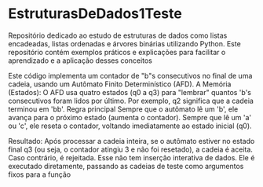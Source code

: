 # EstruturasDeDados1Teste
Repositório dedicado ao estudo de estruturas de dados como listas encadeadas, listas ordenadas e árvores binárias utilizando Python. Este repositório contém exemplos práticos e explicações para facilitar o aprendizado e a aplicação desses conceitos

Este código implementa um contador de "b"s consecutivos no final de uma cadeia, usando um Autômato Finito Determinístico (AFD).
A Memória (Estados): O AFD usa quatro estados (q0 a q3) para "lembrar" quantos 'b's consecutivos foram lidos por último. Por exemplo, q2 significa que a cadeia terminou em 'bb'.
Regra principal Sempre que o autômato lê um 'b', ele avança para o próximo estado (aumenta o contador).
Sempre que lê um 'a' ou 'c', ele reseta o contador, voltando imediatamente ao estado inicial (q0).

Resultado: Após processar a cadeia inteira, se o autômato estiver no estado final q3 (ou seja, o contador atingiu 3 e não foi resetado), a cadeia é aceita. Caso contrário, é rejeitada. Esse não tem inserção interativa de dados. Ele é executado diretamente, passando as cadeias de teste como argumentos fixos para a função
